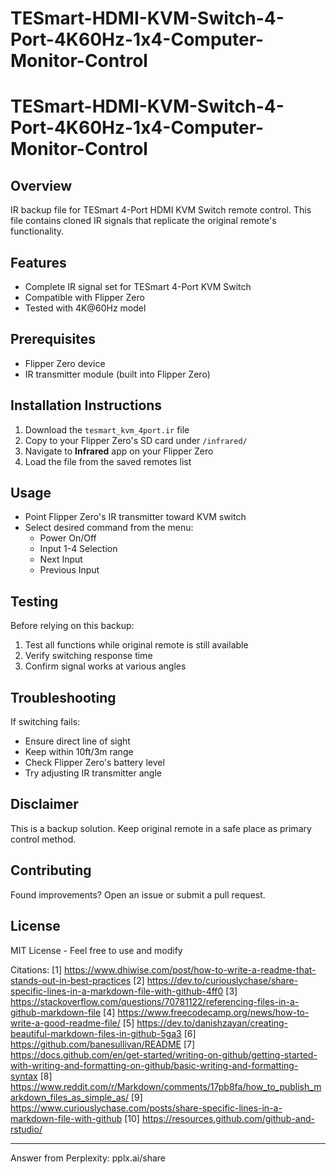 # TESmart-HDMI-KVM-Switch-4-Port-4K60Hz-1x4-Computer-Monitor-Control

# TESmart-HDMI-KVM-Switch-4-Port-4K60Hz-1x4-Computer-Monitor-Control

## Overview
IR backup file for TESmart 4-Port HDMI KVM Switch remote control. This file contains cloned IR signals that replicate the original remote's functionality. 

## Features
- Complete IR signal set for TESmart 4-Port KVM Switch
- Compatible with Flipper Zero
- Tested with 4K@60Hz model

## Prerequisites
- Flipper Zero device
- IR transmitter module (built into Flipper Zero)

## Installation Instructions
1. Download the `tesmart_kvm_4port.ir` file
2. Copy to your Flipper Zero's SD card under `/infrared/`
3. Navigate to **Infrared** app on your Flipper Zero
4. Load the file from the saved remotes list

## Usage
- Point Flipper Zero's IR transmitter toward KVM switch
- Select desired command from the menu:
  - Power On/Off
  - Input 1-4 Selection
  - Next Input
  - Previous Input

## Testing
Before relying on this backup:
1. Test all functions while original remote is still available
2. Verify switching response time
3. Confirm signal works at various angles

## Troubleshooting
If switching fails:
- Ensure direct line of sight
- Keep within 10ft/3m range
- Check Flipper Zero's battery level
- Try adjusting IR transmitter angle

## Disclaimer
This is a backup solution. Keep original remote in a safe place as primary control method.

## Contributing
Found improvements? Open an issue or submit a pull request.

## License
MIT License - Feel free to use and modify

Citations:
[1] https://www.dhiwise.com/post/how-to-write-a-readme-that-stands-out-in-best-practices
[2] https://dev.to/curiouslychase/share-specific-lines-in-a-markdown-file-with-github-4ff0
[3] https://stackoverflow.com/questions/70781122/referencing-files-in-a-github-markdown-file
[4] https://www.freecodecamp.org/news/how-to-write-a-good-readme-file/
[5] https://dev.to/danishzayan/creating-beautiful-markdown-files-in-github-5ga3
[6] https://github.com/banesullivan/README
[7] https://docs.github.com/en/get-started/writing-on-github/getting-started-with-writing-and-formatting-on-github/basic-writing-and-formatting-syntax
[8] https://www.reddit.com/r/Markdown/comments/17pb8fa/how_to_publish_markdown_files_as_simple_as/
[9] https://www.curiouslychase.com/posts/share-specific-lines-in-a-markdown-file-with-github
[10] https://resources.github.com/github-and-rstudio/

---
Answer from Perplexity: pplx.ai/share
